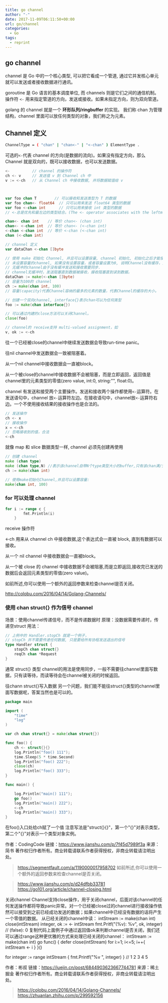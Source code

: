 ```yaml
---
title: go channel
author: "-"
date: 2017-11-09T06:11:50+00:00
url: go/channel
categories:
  - Go
tags:
  - reprint
---
```

## go channel

channel 是 Go 中的一个核心类型, 可以把它看成一个管道, 通过它并发核心单元就可以发送或者接收数据进行通讯。

goroutine 是 Go 语言的基本调度单位, 而 channels 则是它们之间的通信机制。操作符 `<-` 用来指定管道的方向，发送或接收。如果未指定方向，则为双向管道。

golang 的 channel 就是一个 **环形队列/ringbuffer** 的实现。 我们称 chan 为管理结构，channel 里面可以放任何类型的对象，我们称之为元素。

## Channel 定义

```bash
ChannelType = ( "chan" | "chan<-" | "<-chan" ) ElementType .
```

可选的`<-`代表 channel 的方向(是数据的流向)。如果没有指定方向，那么 Channel 就是双向的，既可以接收数据，也可以发送数据。

```go
<-          // channel 的操作符
ch <- v     // 发送值 v 到 Channel ch 中
v := <-ch   // 从 Channel ch 中接收数据, 并将数据赋值给 v



var foo chan T        // 可以接收和发送类型为 T 的数据
var foo chan<- float64  // 只可以用来发送 float64 类型的数据
var foo <-chan int      // 只可以用来接收 int 类型的数据
// <-总是优先和最左边的类型结合。(The <- operator associates with the leftmost chan possible)

chan<- chan int    // 等价 chan<- (chan int)
chan<- <-chan int  // 等价 chan<- (<-chan int)
<-chan <-chan int  // 等价 <-chan (<-chan int)
chan (<-chan int)

// channel 定义
var dataChan <-chan []byte

// 使用 make 初始化 Channel, 并且可以设置容量, channel 初始化, 初始化之后才能使用
// 未设置容量的channel, 如果没有设置容量，或者容量设置为0, 说明Channel没有缓存，只有sender和receiver都准备好了后它们的通讯
// 无缓冲的channel由于没有缓冲发送和接收需要同步.
// channel无缓冲时，发送阻塞直到数据被接收，接收阻塞直到读到数据。
dataChan := make(<-chan []byte)
// 容量为100的 channel
ch := make(chan int, 100)
// 容量(capacity)代表Channel容纳的最多的元素的数量，代表Channel的缓存的大小。

// 创建一个双向channel, interface{}表示chan可以为任何类型
foo := make(chan interface{})

// 可以通过内建的close方法可以关闭Channel。
close(foo)

// channel的 receive支持 multi-valued assignment，如
v, ok := <-ch
```

往一个已经被close的channel中继续发送数据会导致run-time panic。

往nil channel中发送数据会一致被阻塞着。

从一个nil channel中接收数据会一直被block。

从一个被close的channel中接收数据不会被阻塞，而是立即返回，返回值是channel里的元素类型的零值(zero value, int:0, string:"", float:0)。

channel 有发送和接受两个主要操作。发送和接收两个操作都使用`<-`运算符。在发送语句中，channel 放`<-`运算符左边。在接收语句中，channel放`<-`运算符右边。一个不使用接收结果的接收操作也是合法的。

```go
// 发送操作
ch <- x 
// 接收操作
x = <-ch 
// 忽略接收到的值，合法
<-ch     
```

就像 map 和 slice 数据类型一样, channel 必须先创建再使用

```go
// 创建 channel
make (chan type)
make (chan type,N) //表示该channel自带N个type类型大小的buffer,只有该chan满/空时，调用方才会被阻塞
ch := make(chan int)

// 使用make初始化Channel,并且可以设置容量:
make(chan int, 100)
```

### for 可以处理 channel

```go
for i := range c {
        fmt.Println(i)
    }
```

receive 操作符
  
<-ch 用来从 channel ch 中接收数据,这个表达式会一直被 block, 直到有数据可以接收。
  
从一个 nil channel 中接收数据会一直被block。

从一个被 close 的 channel 中接收数据不会被阻塞,而是立即返回,接收完已发送的数据后会返回元素类型的零值(zero value)。

如前所述,你可以使用一个额外的返回参数来检查channel是否关闭。

<http://colobu.com/2016/04/14/Golang-Channels/>

### 使用 chan struct{} 作为信号 channel

场景：使用channel传递信号，而不是传递数据时
原理：没数据需要传递时，传递空struct
用法：

```go
// 上例中的 Handler.stopCh 就是一个例子，
// stopCh 并不需要传递任何数据, 只是要给所有协程发送退出的信号
type Handler struct {
    stopCh chan struct{}
    reqCh chan *Request
}
```

通常 struct{} 类型 channel的用法是使用同步，一般不需要往channel里面写数据，只有读等待，而读等待会在channel被关闭的时候返回。

往chann struct{}写入数据
另一个问题，我们能不能往struct{}类型的channel里面写数据呢，答案当然也是可以的。

```go
package main

import (
    "time"
    "log"
)

var ch chan struct{} = make(chan struct{})

func foo() {
    ch <- struct{}{}
    log.Println("foo() 111");
    time.Sleep(5 * time.Second)
    log.Println("foo() 222");
    close(ch)
    log.Println("foo() 333");
}

func main() {

    log.Println("main() 111");
    go foo()
    log.Println("main() 222");
    <-ch
    log.Println("main() 333");
}
```

在foo()入口处给ch赋了一个值
注意写法是"struct{}{}"，第一个"{}"对表示类型，第二个"{}"对表示一个类型对象实例。

作者：CodingCode
链接：<https://www.jianshu.com/p/7f45d7989f3a>
来源：简书
著作权归作者所有。商业转载请联系作者获得授权，非商业转载请注明出处。

><https://segmentfault.com/a/1190000017958702>
如前所述,你可以使用一个额外的返回参数来检查channel是否关闭。

><https://www.jianshu.com/p/d24dfbb33781>
><https://go101.org/article/channel-closing.html>

关闭channel
Channel支持close操作，用于关闭channel，后面对该channel的任何发送操作都将导致panic异常。对一个已经被close过的channel进行接收操作依然可以接受到之前已经成功发送的数据；如果channel中已经没有数据的话将产生一个零值的数据。
从已经关闭的channel中读：
intStream := make(chan int)
close(intStream)
integer, ok := <- intStream
fmt.Pritf("(%v): %v", ok, integer)
// (false): 0
复制代码上面例子中通过返回值ok来判断channel是否关闭，我们还可以通过range这种更优雅的方式来处理已经关闭的channel：
intStream := make(chan int)
go func() {
    defer close(intStream)
    for i:=1; i<=5; i++{
        intStream <- i
    }
}()

for integer := range intStream {
    fmt.Printf("%v ", integer)
}
// 1 2 3 4 5

作者：彬叔
链接：<https://juejin.cn/post/6844903623667744781>
来源：稀土掘金
著作权归作者所有。商业转载请联系作者获得授权，非商业转载请注明出处。

><https://colobu.com/2016/04/14/Golang-Channels/>
><https://zhuanlan.zhihu.com/p/299592156>

